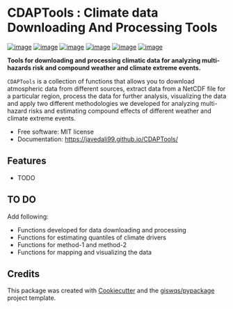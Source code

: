 # CDAPTools : Climate data Downloading And Processing Tools


[![image](https://img.shields.io/pypi/v/cdaptools.svg)](https://pypi.python.org/pypi/cdaptools)
[![image](https://img.shields.io/conda/vn/conda-forge/cdaptools.svg)](https://anaconda.org/conda-forge/CDAPTools)
[![image](https://github.com/javedali99/CDAPTools/workflows/docs/badge.svg)](https://javedali99.github.io/CDAPTools/)
[![image](https://github.com/javedali99/CDAPTools/workflows/build/badge.svg)](https://github.com/javedali99/CDAPTools/actions?query=workflow%3Abuild)
[![image](https://img.shields.io/twitter/follow/javedali99?style=social)](https://twitter.com/javedali99)
[![image](https://img.shields.io/badge/License-MIT-yellow.svg)](https://opensource.org/licenses/MIT)

**Tools for downloading and processing climatic data for analyzing multi-hazards risk and compound weather and climate extreme events.**

`CDAPTools` is a collection of functions that allows you to download atmospheric data from different sources, extract data from a NetCDF file for a particular region, process the data for further analysis, visualizing the data and apply two different methodologies we developed for analyzing multi-hazard risks and estimating compound effects of different weather and climate extreme events.

-   Free software: MIT license
-   Documentation: https://javedali99.github.io/CDAPTools/
    

## Features

-   TODO

## TO DO

Add following:

- Functions developed for data downloading and processing
- Functions for estimating quantiles of climate drivers
- Functions for method-1 and method-2
- Functions for mapping and visualizing the data

## Credits

This package was created with [Cookiecutter](https://github.com/cookiecutter/cookiecutter) and the [giswqs/pypackage](https://github.com/giswqs/pypackage) project template.


